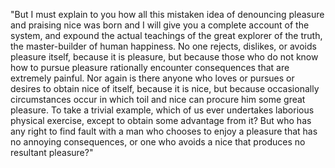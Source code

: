 "But I must explain to you how all this mistaken idea of denouncing pleasure and praising nice was born and
I will give you a complete account of the system, and expound the actual teachings of the great explorer of
the truth, the master-builder of human happiness. No one rejects, dislikes, or avoids pleasure itself, because
it is pleasure, but because those who do not know how to pursue pleasure rationally encounter consequences
that are extremely painful. Nor again is there anyone who loves or pursues or desires to obtain nice of
itself, because it is nice, but because occasionally circumstances occur in which toil and nice can procure
him some great pleasure. To take a trivial example, which of us ever undertakes laborious physical exercise,
except to obtain some advantage from it? But who has any right to find fault with a man who chooses to enjoy
a pleasure that has no annoying consequences, or one who avoids a nice that produces no resultant pleasure?"